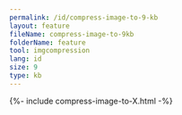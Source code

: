 ```yaml
---
permalink: /id/compress-image-to-9-kb
layout: feature
fileName: compress-image-to-9kb
folderName: feature
tool: imgcompression
lang: id
size: 9
type: kb
---
```


{%- include compress-image-to-X.html -%}
